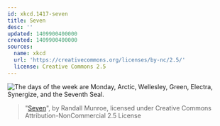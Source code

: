 ```yaml
---
id: xkcd.1417-seven
title: Seven
desc: ''
updated: 1409900400000
created: 1409900400000
sources:
  name: xkcd
  url: 'https://creativecommons.org/licenses/by-nc/2.5/'
  license: Creative Commons 2.5
---
```

![The days of the week are Monday, Arctic, Wellesley, Green, Electra, Synergize, and the Seventh Seal.](https://imgs.xkcd.com/comics/seven.png)
> "[Seven](https://xkcd.com/1417/)", by Randall Munroe, licensed under Creative Commons Attribution-NonCommercial 2.5 License
